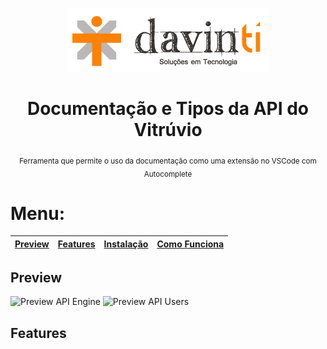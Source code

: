 <p  align="center"><img alt="DAVINTI LOGO"  src="docs\img\logo-davinti.png"></p>
<div align="center">
<h1> Documentação e Tipos da API do Vitrúvio </h1>
<sub>Ferramenta que permite o uso da documentação como uma extensão no VSCode com Autocomplete</sub>
</div>


# Menu:
|[Preview](#Preview)|[Features](#Funcionalidades)|[Instalação](#Instalação)|[Como Funciona](#Como-Funciona)|
|---|---|---|---|

## Preview

![Preview API Engine](docs\img\preview-ts-engine.gif)
![Preview API Users](docs\img\preview-ts-users.gif)

## Features